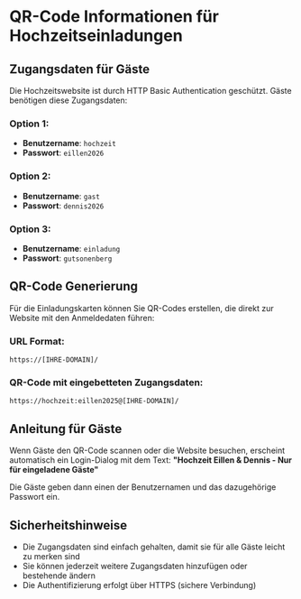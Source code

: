 # QR-Code Informationen für Hochzeitseinladungen

## Zugangsdaten für Gäste

Die Hochzeitswebsite ist durch HTTP Basic Authentication geschützt. Gäste benötigen diese Zugangsdaten:

### Option 1:
- **Benutzername**: `hochzeit`
- **Passwort**: `eillen2026`

### Option 2:
- **Benutzername**: `gast` 
- **Passwort**: `dennis2026`

### Option 3:
- **Benutzername**: `einladung`
- **Passwort**: `gutsonenberg`

## QR-Code Generierung

Für die Einladungskarten können Sie QR-Codes erstellen, die direkt zur Website mit den Anmeldedaten führen:

### URL Format:
```
https://[IHRE-DOMAIN]/
```

### QR-Code mit eingebetteten Zugangsdaten:
```
https://hochzeit:eillen2025@[IHRE-DOMAIN]/
```

## Anleitung für Gäste

Wenn Gäste den QR-Code scannen oder die Website besuchen, erscheint automatisch ein Login-Dialog mit dem Text:
**"Hochzeit Eillen & Dennis - Nur für eingeladene Gäste"**

Die Gäste geben dann einen der Benutzernamen und das dazugehörige Passwort ein.

## Sicherheitshinweise

- Die Zugangsdaten sind einfach gehalten, damit sie für alle Gäste leicht zu merken sind
- Sie können jederzeit weitere Zugangsdaten hinzufügen oder bestehende ändern
- Die Authentifizierung erfolgt über HTTPS (sichere Verbindung)